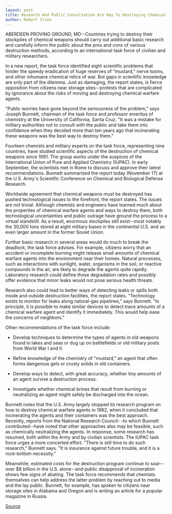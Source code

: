```yaml
---
layout: post
title: Research And Public Consultation Are Key To Destroying Chemical Weapons, Says Team Of Scientists
author: Robert Irion
---
```


ABERDEEN PROVING GROUND, MD--Countries trying to destroy their  stockpiles of chemical weapons should carry out additional basic  research and carefully inform the public about the pros and cons of  various destruction methods, according to an international task  force of civilian and military researchers.

In a new report, the task force identified eight scientific  problems that hinder the speedy eradication of huge reserves of  "mustard," nerve toxins, and other inhumane chemical relics of war.  But gaps in scientific knowledge are only part of the dilemma. Just  as damaging, the report states, is fierce opposition from citizens  near storage sites--protests that are complicated by ignorance  about the risks of moving and destroying chemical warfare agents.

"Public worries have gone beyond the seriousness of the  problem," says Joseph Bunnett, chairman of the task force and  professor emeritus of chemistry at the University of California,  Santa Cruz. "It was a mistake for military authorities not to consult  with the public and take them into confidence when they decided  more than ten years ago that incinerating these weapons was the  best way to destroy them."

Fourteen chemists and military experts on the task force,  representing nine countries, have studied scientific aspects of the  destruction of chemical weapons since 1991. The group works under  the auspices of the International Union of Pure and Applied  Chemistry (IUPAC). In early September, the scientists met in Rome  to discuss and approve their latest recommendations. Bunnett  summarized the report today (November 17) at the U.S. Army's  Scientific Conference on Chemical and Biological Defense Research.

Worldwide agreement that chemical weapons must be  destroyed has pushed technological issues to the forefront, the  report states. The issues are not trivial. Although chemists and  engineers have learned much about the properties of chemical  warfare agents and ways to destroy them, both technological  uncertainties and public outrage have ground the process to a virtual  standstill. As a result, enormous stockpiles still exist--most  notably the 30,000 tons stored at eight military bases in the  continental U.S. and an even larger amount in the former Soviet  Union.

Further basic research in several areas would do much to break  the deadlock, the task force advises. For example, citizens worry  that an accident or incomplete burning might release small amounts  of chemical warfare agents into the environment near their homes.  Natural processes, such as interactions with sunlight, water,  organisms in the soil, or reactive compounds in the air, are likely to  degrade the agents quite rapidly. Laboratory research could define  those degradation rates and possibly offer evidence that minor leaks  would not pose serious health threats.

Research also could lead to better ways of detecting leaks or  spills both inside and outside destruction facilities, the report  states. "Technology exists to monitor for leaks along natural-gas  pipelines," says Bunnett. "In principle, it is possible to make similar  devices to detect trace amounts of a chemical warfare agent and  identify it immediately. This would help ease the concerns of  neighbors."

Other recommendations of the task force include:

* Develop techniques to determine the types of agents in old  weapons found in lakes and seas or dug up on battlefields or old  military posts from World War I and II.

* Refine knowledge of the chemistry of "mustard," an agent  that often forms dangerous gels or crusty solids in old containers.

* Develop ways to detect, with great accuracy, whether tiny  amounts of an agent survive a destruction process.

* Investigate whether chemical brines that result from  burning or neutralizing an agent might safely be discharged into the  ocean.

Bunnett notes that the U.S. Army largely stopped its research  program on how to destroy chemical warfare agents in 1982, when it  concluded that incinerating the agents and their containers was the  best approach. Recently, reports from the National Research Council- -to which Bunnett contributed--have noted that other approaches  also may be feasible, such as chemically neutralizing the agents. In  response, some research has resumed, both within the Army and by  civilian scientists. The IUPAC task force urges a more concerted  effort. "There is still time to do such research," Bunnett says. "It is  insurance against future trouble, and it is a rock-bottom necessity."

Meanwhile, estimated costs for the destruction program  continue to soar--over $8 billion in the U.S. alone--and public  disapproval of incineration shows few signs of abating. The task  force recommends that chemists themselves can help address the  latter problem by reaching out to media and the lay public. Bunnett,  for example, has spoken to citizens near storage sites in Alabama  and Oregon and is writing an article for a popular magazine in  Russia.

[Source](http://www1.ucsc.edu/news_events/press_releases/archive/94-95/11-94/111794-Research_and_public.html "Permalink to 111794-Research_and_public")
